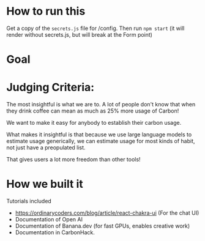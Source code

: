 # How to run this
Get a copy of the `secrets.js` file for /config.
Then run `npm start` (it will render without secrets.js, but will break at the Form point)


# Goal


# Judging Criteria:
The most insightful is what we are to. A lot of people don't know
that when they drink coffee can mean as much as 25% more usage of Carbon!

We want to make it easy for anybody to establish their carbon usage.

What makes it insightful is that because we use large language models to estimate usage generically,
we can estimate usage for most kinds of habit, not just have a preopulated list.

That gives users a lot more freedom than other tools!


# How we built it

Tutorials included
- https://ordinarycoders.com/blog/article/react-chakra-ui
(For the chat UI)
- Documentation of Open AI
- Documentation of Banana.dev (for fast GPUs, enables creative work)
- Documentation in CarbonHack.
